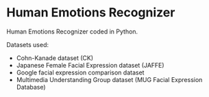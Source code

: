 # Human Emotions Recognizer 
Human Emotions Recognizer coded in Python.

Datasets used:
- Cohn-Kanade dataset (CK)
- Japanese Female Facial Expression dataset (JAFFE)
- Google facial expression comparison dataset
-  Multimedia Understanding Group dataset (MUG Facial Expression Database)
